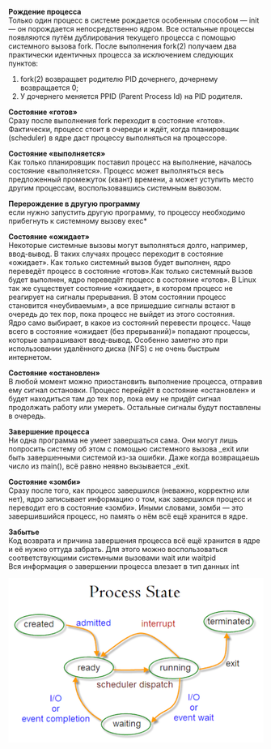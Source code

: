 **Рождение процесса**  
Только один процесс в системе рождается особенным способом — init — он порождается непосредственно ядром. Все остальные процессы появляются путём дублирования текущего процесса с помощью системного вызова fork. После выполнения fork(2) получаем два практически идентичных процесса за исключением следующих пунктов:


1. fork(2) возвращает родителю PID дочернего, дочернему возвращается 0;
2. У дочернего меняется PPID (Parent Process Id) на PID родителя.


**Состояние «готов»**  
Сразу после выполнения fork переходит в состояние «готов».  
Фактически, процесс стоит в очереди и ждёт, когда планировщик (scheduler) в ядре даст процессу выполняться на процессоре.


**Состояние «выполняется»**  
Как только планировщик поставил процесс на выполнение, началось состояние «выполняется». Процесс может выполняться весь предложенный промежуток (квант) времени, а может уступить место другим процессам, воспользовавшись системным вывозом.


**Перерождение в другую программу**  
если нужно запустить другую программу, то процессу необходимо прибегнуть к системному вызову exec\*


**Состояние «ожидает»**  
Некоторые системные вызовы могут выполняться долго, например, ввод-вывод. В таких случаях процесс переходит в состояние «ожидает». Как только системный вызов будет выполнен, ядро переведёт процесс в состояние «готов».Как только системный вызов будет выполнен, ядро переведёт процесс в состояние «готов». В Linux так же существует состояние «ожидает», в котором процесс не реагирует на сигналы прерывания. В этом состоянии процесс становится «неубиваемым», а все пришедшие сигналы встают в очередь до тех пор, пока процесс не выйдет из этого состояния.  
Ядро само выбирает, в какое из состояний перевести процесс. Чаще всего в состояние «ожидает (без прерываний)» попадают процессы, которые запрашивают ввод-вывод. Особенно заметно это при использовании удалённого диска (NFS) с не очень быстрым интернетом.


**Состояние «остановлен»**  
В любой момент можно приостановить выполнение процесса, отправив ему сигнал остановки. Процесс перейдёт в состояние «остановлен» и будет находиться там до тех пор, пока ему не придёт сигнал продолжать работу или умереть. Остальные сигналы будут поставлены в очередь.


**Завершение процесса**  
Ни одна программа не умеет завершаться сама. Они могут лишь попросить систему об этом с помощью системного вызова \_exit или быть завершенными системой из-за ошибки. Даже когда возвращаешь число из main(), всё равно неявно вызывается \_exit.


**Состояние «зомби»**  
Сразу после того, как процесс завершился (неважно, корректно или нет), ядро записывает информацию о том, как завершился процесс и переводит его в состояние «зомби». Иными словами, зомби — это завершившийся процесс, но память о нём всё ещё хранится в ядре.


**Забытье**  
Код возврата и причина завершения процесса всё ещё хранится в ядре и её нужно оттуда забрать. Для этого можно воспользоваться соответствующими системными вызовами wait или waitpid  
Вся информация о завершении процесса влезает в тип данных int


![image.png](../images/sostoianiie-protsiessa_1.png)

